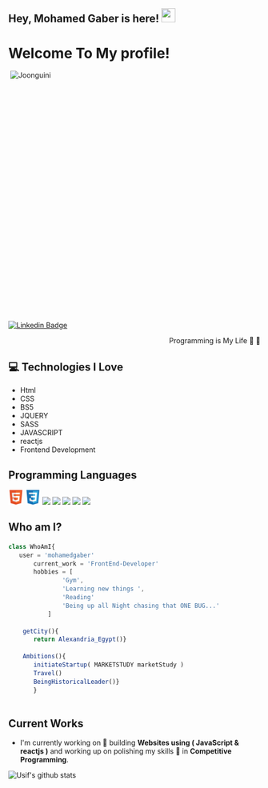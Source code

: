 ## Hey,  Mohamed Gaber is here!  <img src="https://media.giphy.com/media/hvRJCLFzcasrR4ia7z/giphy.gif" width="28px" height="28px">

<h1>Welcome To My profile! </h1> 

<img src = 'https://img.freepik.com/premium-vector/frontend-developer-illustration-concept-illustration-websites-landing-pages-mobile-applications-posters-banners_108061-781.jpg?w=740' alt = 'Joonguini' width='500px' height='500px' align='right'/>

[![Linkedin Badge](https://img.shields.io/badge/-Mohamed%20gaber-blue?style=flat-square&logo=Linkedin&logoColor=white&link=https://www.linkedin.com/in/mohamed-gaber-476996266///)](https://www.linkedin.com/in/mohamed-gaber-476996266/) 
<div style="text-align: right">Programming is My Life 🤩 🥳 </div>

## :computer: Technologies I Love
* Html
* CSS
* BS5
* JQUERY
* SASS
* JAVASCRIPT
* reactjs
* Frontend  Development



## Programming Languages
<img src = 'https://github.com/123usef/123usef/blob/main/images/html.svg' width='30'/> <img src = 'https://github.com/123usef/123usef/blob/main/images/css.svg' width='30'/> <img src = 'https://upload.wikimedia.org/wikipedia/commons/thumb/d/d4/Javascript-shield.svg/1200px-Javascript-shield.svg.png' width='30'/> 
<img src = 'https://upload.wikimedia.org/wikipedia/commons/thumb/b/b2/Bootstrap_logo.svg/1280px-Bootstrap_logo.svg.png' width='30'/> 
<img src = 'https://upload.wikimedia.org/wikipedia/commons/thumb/9/96/Sass_Logo_Color.svg/2560px-Sass_Logo_Color.svg.png' width='30'/> 
<img src = 'https://cdn.iconscout.com/icon/free/png-256/free-jquery-10-1175155.png' width='30'/> 
<img src = 'https://upload.wikimedia.org/wikipedia/commons/thumb/a/a7/React-icon.svg/2300px-React-icon.svg.png' width='30'/> 
 
 
 ## Who am I?
 ```javascript
 class WhoAmI{
 	user = 'mohamedgaber'
		current_work = 'FrontEnd-Developer'
		hobbies = [
				'Gym',
				'Learning new things ',
				'Reading'
				'Being up all Night chasing that ONE BUG...'
			]
	
	 getCity(){
		return Alexandria_Egypt()}
	
	 Ambitions(){
		initiateStartup( MARKETSTUDY marketStudy )
		Travel()
		BeingHistoricalLeader()}
		}
	
 ```
 
## Current Works
 * I'm currently working on 🔭 building **Websites using ( JavaScript & reactjs  )** and working up on polishing my skills 🌱 in **Competitive Programming**.
 

 

![Usif's github stats](https://github-readme-stats.vercel.app/api?username=mohamedgaber-136&show_icons=true&hide=[%22issues%22])
 
 
